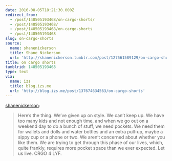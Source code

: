 ```yaml
---
date: 2016-08-05T18:21:30.000Z
redirect_from:
  - /post/148505193468/on-cargo-shorts/
  - /post/148505193468/
  - /post/148505193468/on-cargo-shorts
  - /post/148505193468
slug: on-cargo-shorts
source:
  name: shanenickerson
  title: Shane Nickerson
  url: 'http://shanenickerson.tumblr.com/post/127561589129/on-cargo-shorts'
title: on cargo shorts
tumblrid: 148505193468
type: text
via:
  name: izs
  title: blog.izs.me
  url: 'http://blog.izs.me/post/137674634563/on-cargo-shorts'
---
```

<p><a class="tumblr_blog" href="http://shanenickerson.tumblr.com/post/127561589129">shanenickerson</a>:</p>

<blockquote>
<p>Here’s the thing. We’ve given up on style. We can’t keep up. We have too many kids and not enough time, and when we go out on a weekend day to do a bunch of stuff, we need pockets. We need them for wallets and dolls and water bottles and an extra pull-up, maybe a sippy cup or a phone or two. We aren’t concerned about whether you like them. We are trying to get through this phase of our lives, which, quite frankly, requires more pocket space than we ever expected. Let us live. CRGO 4 LYF.</p>
</blockquote>
